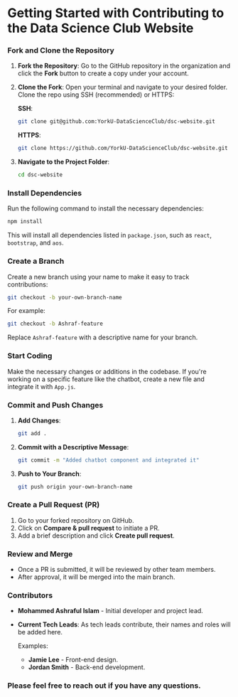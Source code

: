 # Getting Started with Contributing to the Data Science Club Website

### Fork and Clone the Repository

1. **Fork the Repository**: Go to the GitHub repository in the organization and click the **Fork** button to create a copy under your account.

2. **Clone the Fork**: Open your terminal and navigate to your desired folder. Clone the repo using SSH (recommended) or HTTPS:

   **SSH**:
   ```bash
   git clone git@github.com:YorkU-DataScienceClub/dsc-website.git
   ```
   **HTTPS**:
   ```bash
   git clone https://github.com/YorkU-DataScienceClub/dsc-website.git
   ```

3. **Navigate to the Project Folder**:
   ```bash
   cd dsc-website
   ```

### Install Dependencies

Run the following command to install the necessary dependencies:
```bash
npm install
```
This will install all dependencies listed in `package.json`, such as `react`, `bootstrap`, and `aos`.

### Create a Branch

Create a new branch using your name to make it easy to track contributions:
```bash
git checkout -b your-own-branch-name
```
For example:
```bash
git checkout -b Ashraf-feature
```
Replace `Ashraf-feature` with a descriptive name for your branch.

### Start Coding

Make the necessary changes or additions in the codebase. If you're working on a specific feature like the chatbot, create a new file and integrate it with `App.js`.

### Commit and Push Changes

1. **Add Changes**:
   ```bash
   git add .
   ```
2. **Commit with a Descriptive Message**:
   ```bash
   git commit -m "Added chatbot component and integrated it"
   ```
3. **Push to Your Branch**:
   ```bash
   git push origin your-own-branch-name
   ```

### Create a Pull Request (PR)

1. Go to your forked repository on GitHub.
2. Click on **Compare & pull request** to initiate a PR.
3. Add a brief description and click **Create pull request**.

### Review and Merge

- Once a PR is submitted, it will be reviewed by other team members.
- After approval, it will be merged into the main branch.

### Contributors

- **Mohammed Ashraful Islam** - Initial developer and project lead.
- **Current Tech Leads**: As tech leads contribute, their names and roles will be added here.

  Examples:
  - **Jamie Lee** - Front-end design.
  - **Jordan Smith** - Back-end development.

### Please feel free to reach out if you have any questions.


